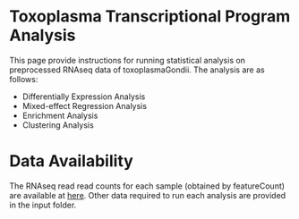 # Toxoplasma Transcriptional Program Analysis

This page provide instructions for running statistical analysis on preprocessed RNAseq data of toxoplasmaGondii. The analysis are as follows:

* Differentially Expression Analysis
* Mixed-effect Regression Analysis
* Enrichment Analysis
* Clustering Analysis

# Data Availability

The RNAseq read read counts for each sample (obtained by featureCount) are available at [here](https://markov.math.umb.edu/rnaseq_counts_toxoplasma/rnaseq_counts_toxo.zip). Other data required to run each analysis are provided in the input folder.  
